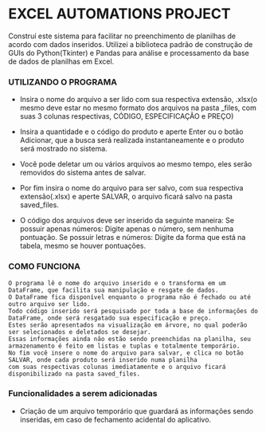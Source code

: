 # EXCEL AUTOMATIONS PROJECT

Construí este sistema para facilitar no preenchimento de planilhas de acordo com dados inseridos. Utilizei a biblioteca padrão de construção de GUIs do Python(Tkinter) e Pandas para análise e processamento da base de dados de planilhas em Excel.

### UTILIZANDO O PROGRAMA
- Insira o nome do arquivo a ser lido com sua respectiva extensão, .xlsx(o mesmo deve estar no mesmo formato dos arquivos na pasta _files, com suas 3 colunas respectivas, CÓDIGO, ESPECIFICAÇÃO e PREÇO)

- Insira a quantidade e o código do produto e aperte Enter ou o botão Adicionar, que a busca será realizada instantaneamente e o produto será mostrado no sistema.

- Você pode deletar um ou vários arquivos ao mesmo tempo, eles serão removidos do sistema antes de salvar.

- Por fim insira o nome do arquivo para ser salvo, com sua respectiva extensão(.xlsx) e aperte SALVAR, o arquivo ficará salvo na pasta saved_files.

- O código dos arquivos deve ser inserido da seguinte maneira: 
Se possuir apenas números: Digite apenas o número, sem nenhuma pontuação.
Se possuir letras e números: Digite da forma que está na tabela, mesmo se houver pontuações.


### COMO FUNCIONA
```
O programa lê o nome do arquivo inserido e o transforma em um DataFrame, que facilita sua manipulação e resgate de dados.
O DataFrame fica disponível enquanto o programa não é fechado ou até outro arquivo ser lido.
Todo código inserido será pesquisado por toda a base de informações do DataFrame, onde será resgatado sua especificação e preço.
Estes serão apresentados na visualização em árvore, no qual poderão ser selecionados e deletados se desejar.
Essas informações ainda não estão sendo preenchidas na planilha, seu armazenamento é feito em listas e tuplas e totalmente temporário.
No fim você insere o nome do arquivo para salvar, e clica no botão SALVAR, onde cada produto será inserido numa planilha
com suas respectivas colunas imediatamente e o arquivo ficará disponibilizado na pasta saved_files.
```
### Funcionalidades a serem adicionadas
- Criação de um arquivo temporário que guardará as informações sendo inseridas, em caso de fechamento acidental do aplicativo.
